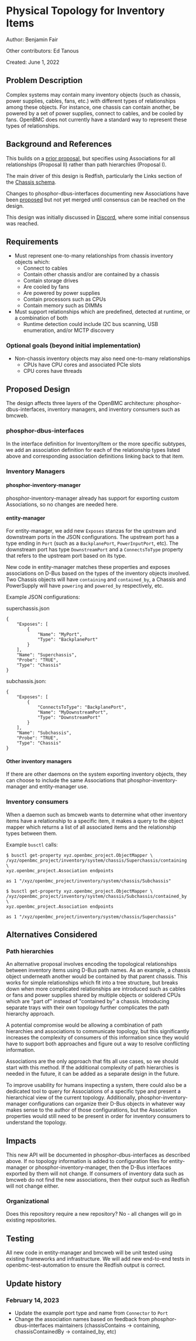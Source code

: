 # Physical Topology for Inventory Items

Author: Benjamin Fair <benjaminfair>

Other contributors: Ed Tanous <edtanous>

Created: June 1, 2022

## Problem Description

Complex systems may contain many inventory objects (such as chassis, power
supplies, cables, fans, etc.) with different types of relationships among these
objects. For instance, one chassis can contain another, be powered by a set of
power supplies, connect to cables, and be cooled by fans. OpenBMC does not
currently have a standard way to represent these types of relationships.

## Background and References

This builds on a
[prior proposal](https://gerrit.openbmc.org/c/openbmc/docs/+/41468), but
specifies using Associations for all relationships (Proposal II) rather than
path hierarchies (Proposal I).

The main driver of this design is Redfish, particularly the Links section of the
[Chassis schema](https://redfish.dmtf.org/schemas/Chassis.v1_20_0.json).

Changes to phosphor-dbus-interfaces documenting new Associations have been
[proposed](https://gerrit.openbmc.org/c/openbmc/phosphor-dbus-interfaces/+/46806)
but not yet merged until consensus can be reached on the design.

This design was initially discussed in
[Discord](https://discord.com/channels/775381525260664832/819741065531359263/964321666790477924),
where some initial consensus was reached.

## Requirements

- Must represent one-to-many relationships from chassis inventory objects which:
  - Connect to cables
  - Contain other chassis and/or are contained by a chassis
  - Contain storage drives
  - Are cooled by fans
  - Are powered by power supplies
  - Contain processors such as CPUs
  - Contain memory such as DIMMs
- Must support relationships which are predefined, detected at runtime, or a
  combination of both
  - Runtime detection could include I2C bus scanning, USB enumeration, and/or
    MCTP discovery

### Optional goals (beyond initial implementation)

- Non-chassis inventory objects may also need one-to-many relationships
  - CPUs have CPU cores and associated PCIe slots
  - CPU cores have threads

## Proposed Design

The design affects three layers of the OpenBMC architecture:
phosphor-dbus-interfaces, inventory managers, and inventory consumers such as
bmcweb.

### phosphor-dbus-interfaces

In the interface definition for Inventory/Item or the more specific subtypes, we
add an association definition for each of the relationship types listed above
and corresponding association definitions linking back to that item.

### Inventory Managers

#### phosphor-inventory-manager

phosphor-inventory-manager already has support for exporting custom
Associations, so no changes are needed here.

#### entity-manager

For entity-manager, we add new `Exposes` stanzas for the upstream and downstream
ports in the JSON configurations. The upstream port has a type ending in `Port`
(such as a `BackplanePort`, `PowerInputPort`, etc). The downstream port has type
`DownstreamPort` and a `ConnectsToType` property that refers to the upstream
port based on its type.

New code in entity-manager matches these properties and exposes associations on
D-Bus based on the types of the inventory objects involved. Two Chassis objects
will have `containing` and `contained_by`, a Chassis and PowerSupply will have
`powering` and `powered_by` respectively, etc.

Example JSON configurations:

superchassis.json

```
{
    "Exposes": [
        {
            "Name": "MyPort",
            "Type": "BackplanePort"
        }
    ],
    "Name": "Superchassis",
    "Probe": "TRUE",
    "Type": "Chassis"
}
```

subchassis.json:

```
{
    "Exposes": [
        {
            "ConnectsToType": "BackplanePort",
            "Name": "MyDownstreamPort",
            "Type": "DownstreamPort"
        }
    ],
    "Name": "Subchassis",
    "Probe": "TRUE",
    "Type": "Chassis"
}
```

#### Other inventory managers

If there are other daemons on the system exporting inventory objects, they can
choose to include the same Associations that phosphor-inventory-manager and
entity-manager use.

### Inventory consumers

When a daemon such as bmcweb wants to determine what other inventory items have
a relationship to a specific item, it makes a query to the object mapper which
returns a list of all associated items and the relationship types between them.

Example `busctl` calls:

```
$ busctl get-property xyz.openbmc_project.ObjectMapper \
/xyz/openbmc_project/inventory/system/chassis/Superchassis/containing \
xyz.openbmc_project.Association endpoints

as 1 "/xyz/openbmc_project/inventory/system/chassis/Subchassis"

$ busctl get-property xyz.openbmc_project.ObjectMapper \
/xyz/openbmc_project/inventory/system/chassis/Subchassis/contained_by \
xyz.openbmc_project.Association endpoints

as 1 "/xyz/openbmc_project/inventory/system/chassis/Superchassis"
```

## Alternatives Considered

### Path hierarchies

An alternative proposal involves encoding the topological relationships between
inventory items using D-Bus path names. As an example, a chassis object
underneath another would be contained by that parent chassis. This works for
simple relationships which fit into a tree structure, but breaks down when more
complicated relationships are introduced such as cables or fans and power
supplies shared by multiple objects or soldered CPUs which are "part of" instead
of "contained by" a chassis. Introducing separate trays with their own topology
further complicates the path hierarchy approach.

A potential compromise would be allowing a combination of path hierarchies and
associations to communicate topology, but this significantly increases the
complexity of consumers of this information since they would have to support
both approaches and figure out a way to resolve conflicting information.

Associations are the only approach that fits all use cases, so we should start
with this method. If the additional complexity of path hierarchies is needed in
the future, it can be added as a separate design in the future.

To improve usability for humans inspecting a system, there could also be a
dedicated tool to query for Associations of a specific type and present a
hierarchical view of the current topology. Additionally,
phosphor-inventory-manager configurations can organize their D-Bus objects in
whatever way makes sense to the author of those configurations, but the
Association properties would still need to be present in order for inventory
consumers to understand the topology.

## Impacts

This new API will be documented in phosphor-dbus-interfaces as described above.
If no topology information is added to configuration files for entity-manager or
phosphor-inventory-manager, then the D-Bus interfaces exported by them will not
change. If consumers of inventory data such as bmcweb do not find the new
associations, then their output such as Redfish will not change either.

### Organizational

Does this repository require a new repository? No - all changes will go in
existing repositories.

## Testing

All new code in entity-manager and bmcweb will be unit tested using existing
frameworks and infrastructure. We will add new end-to-end tests in
openbmc-test-automation to ensure the Redfish output is correct.

## Update history

### February 14, 2023

- Update the example port type and name from `Connector` to `Port`
- Change the association names based on feedback from phosphor-dbus-interfaces
  maintainers (chassisContains -> containing, chassisContainedBy ->
  contained_by, etc)
